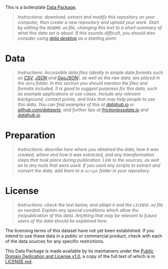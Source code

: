 This is a boilerplate [Data Package](https://frictionlessdata.io/data-packages/).

> *Instructions: download, extract and modify this repository on your computer, then create a new repository and upload your work. Start by editing the `README.md` file, changing this text to a short summary of what this data set is about. If this sounds difficult, you should also consider using [data desktop](http://datahub.io/download) as a starting point.*

# Data

> *Instructions: Accessible data files (ideally in simple data formats such as [CSV](https://frictionlessdata.io/guides/csv/), [JSON](http://json-schema.org/specification.html) and [GeoJSON](http://geojson.org/)), as well as the raw data, are placed in the `data` folder. In this section you should mention the files and formats included. It is good to suggest purposes for this data, such as example applications or use cases. Include any relevant background, contact points, and links that may help people to use this data. You can find examples of this at [datahub.io](https://datahub.io) or [github.com/datasets](https://github.com/datasets), and further tips at [frictionlessdata.io](https://frictionlessdata.io/guides/data-package/) and [datahub.io](https://datahub.io/docs/data-packages/publish-faq)*.

# Preparation

> *Instructions: describe here where you obtained the data, how it was created, where and how it was extracted, and any transformation steps that took place during publication. Link to the sources, as well as to any tools that were used. If you used any scripts to extract and convert the data, add them to a `script` folder in your repository.*

# License

> *Instructions: check the text below, and adapt it and the `LICENSE.md` file as needed. Explain any special conditions which allow the (re)publication of this data. Anything that may be relevant to future users of the data should be explained here.*

The licensing terms of this dataset have not yet been established. If you intend to use these data in a public or commercial product, check with each of the data sources for any specific restrictions.

This Data Package is made available by its maintainers under the [Public Domain Dedication and License v1.0](http://www.opendatacommons.org/licenses/pddl/1.0/), a copy of the full text of which is in [LICENSE.md](LICENSE.md).
